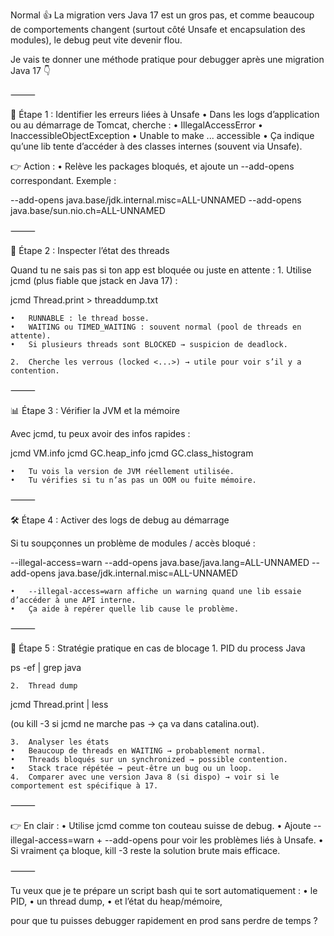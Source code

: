 Normal 👍 La migration vers Java 17 est un gros pas, et comme beaucoup de comportements changent (surtout côté Unsafe et encapsulation des modules), le debug peut vite devenir flou.

Je vais te donner une méthode pratique pour debugger après une migration Java 17 👇

⸻

🔎 Étape 1 : Identifier les erreurs liées à Unsafe
	•	Dans les logs d’application ou au démarrage de Tomcat, cherche :
	•	IllegalAccessError
	•	InaccessibleObjectException
	•	Unable to make ... accessible
	•	Ça indique qu’une lib tente d’accéder à des classes internes (souvent via Unsafe).

👉 Action :
	•	Relève les packages bloqués, et ajoute un --add-opens correspondant.
Exemple :

--add-opens java.base/jdk.internal.misc=ALL-UNNAMED
--add-opens java.base/sun.nio.ch=ALL-UNNAMED



⸻

🧵 Étape 2 : Inspecter l’état des threads

Quand tu ne sais pas si ton app est bloquée ou juste en attente :
	1.	Utilise jcmd (plus fiable que jstack en Java 17) :

jcmd <PID> Thread.print > threaddump.txt

	•	RUNNABLE : le thread bosse.
	•	WAITING ou TIMED_WAITING : souvent normal (pool de threads en attente).
	•	Si plusieurs threads sont BLOCKED → suspicion de deadlock.

	2.	Cherche les verrous (locked <...>) → utile pour voir s’il y a contention.

⸻

📊 Étape 3 : Vérifier la JVM et la mémoire

Avec jcmd, tu peux avoir des infos rapides :

jcmd <PID> VM.info
jcmd <PID> GC.heap_info
jcmd <PID> GC.class_histogram

	•	Tu vois la version de JVM réellement utilisée.
	•	Tu vérifies si tu n’as pas un OOM ou fuite mémoire.

⸻

🛠️ Étape 4 : Activer des logs de debug au démarrage

Si tu soupçonnes un problème de modules / accès bloqué :

--illegal-access=warn
--add-opens java.base/java.lang=ALL-UNNAMED
--add-opens java.base/jdk.internal.misc=ALL-UNNAMED

	•	--illegal-access=warn affiche un warning quand une lib essaie d’accéder à une API interne.
	•	Ça aide à repérer quelle lib cause le problème.

⸻

🚀 Étape 5 : Stratégie pratique en cas de blocage
	1.	PID du process Java

ps -ef | grep java


	2.	Thread dump

jcmd <PID> Thread.print | less

(ou kill -3 <PID> si jcmd ne marche pas → ça va dans catalina.out).

	3.	Analyser les états
	•	Beaucoup de threads en WAITING → probablement normal.
	•	Threads bloqués sur un synchronized → possible contention.
	•	Stack trace répétée → peut-être un bug ou un loop.
	4.	Comparer avec une version Java 8 (si dispo) → voir si le comportement est spécifique à 17.

⸻

👉 En clair :
	•	Utilise jcmd comme ton couteau suisse de debug.
	•	Ajoute --illegal-access=warn + --add-opens pour voir les problèmes liés à Unsafe.
	•	Si vraiment ça bloque, kill -3 reste la solution brute mais efficace.

⸻

Tu veux que je te prépare un script bash qui te sort automatiquement :
	•	le PID,
	•	un thread dump,
	•	et l’état du heap/mémoire,

pour que tu puisses debugger rapidement en prod sans perdre de temps ?